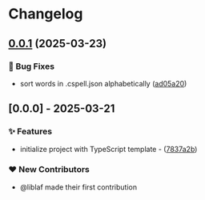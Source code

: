 # Changelog

## [0.0.1](https://github.com/liblaf/lollipop-typescript/compare/v0.0.0...v0.0.1) (2025-03-23)


### 🐛 Bug Fixes

* sort words in .cspell.json alphabetically ([ad05a20](https://github.com/liblaf/lollipop-typescript/commit/ad05a2029ec56b5b630e19fad44f2a94522f4d2d))

## [0.0.0] - 2025-03-21

### ✨ Features

- initialize project with TypeScript template - ([7837a2b](https://github.com/liblaf/lollipop-typescript/commit/7837a2bdecdd2280fc9ac58a0d42186bc853d130))

### ❤️ New Contributors

- @liblaf made their first contribution
